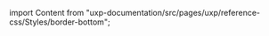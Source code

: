 
import Content from "uxp-documentation/src/pages/uxp/reference-css/Styles/border-bottom";

<Content query="product=photoshop"/>
